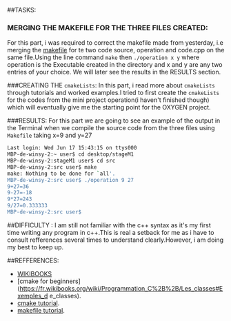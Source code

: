##TASKS:
### MERGING THE MAKEFILE FOR THE THREE FILES CREATED:

For this part, i was required to correct the makefile made from yesterday, i.e merging the          [makefile](https://github.com/wkyoshe/stageM1/blob/master/src/Makefile) for te two code source, operation and code.cpp on the same file.Using the line command  `make` then  `./operation x y` where operation is the Executable created in the directory and x and y are any two entries of your choice. We will later see the results in   the RESULTS  section. 


###CREATING THE  `cmakeLists`:
 In this part, i read more about `cmakeLists` through tutorials and worked examples.I tried to first create the `cmakeLists` for the codes from the mini project operation(i haven't finished though) which will eventually give me the starting point for the OXYGEN project. 

###RESULTS:
For this part we are going to see an example of the output in the Terminal when we compile the source code from the three files using `Makefile` taking x=9 and y=27

```sh
Last login: Wed Jun 17 15:43:15 on ttys000
MBP-de-winsy-2:~ user$ cd desktop/stageM1
MBP-de-winsy-2:stageM1 user$ cd src
MBP-de-winsy-2:src user$ make
make: Nothing to be done for `all'.
MBP-de-winsy-2:src user$ ./operation 9 27
9+27=36
9-27=-18
9*27=243
9/27=0.333333
MBP-de-winsy-2:src user$ 
```

##DIFFICULTY :
I am still not familiar with the c++ syntax as it's my first time writing any program in c++.This is real a setback for me as i have to consult refferences several times to understand clearly.However, i am doing my best to keep up.

##REFFERENCES:
 - [WIKIBOOKS](https://fr.wikibooks.org/wiki/Programmation_C%2B%2B/Les_classes#Exemples_de_classes)
 - [cmake for beginners](https://fr.wikibooks.org/wiki/Programmation_C%2B%2B/Les_classes#Exemples_d    e_classes).
 - [cmake tutorial](http://www.cmake.org/cmake-tutorial/).
 - [makefile tutorial](http://gl.developpez.com/tutoriel/outil/makefile/).
